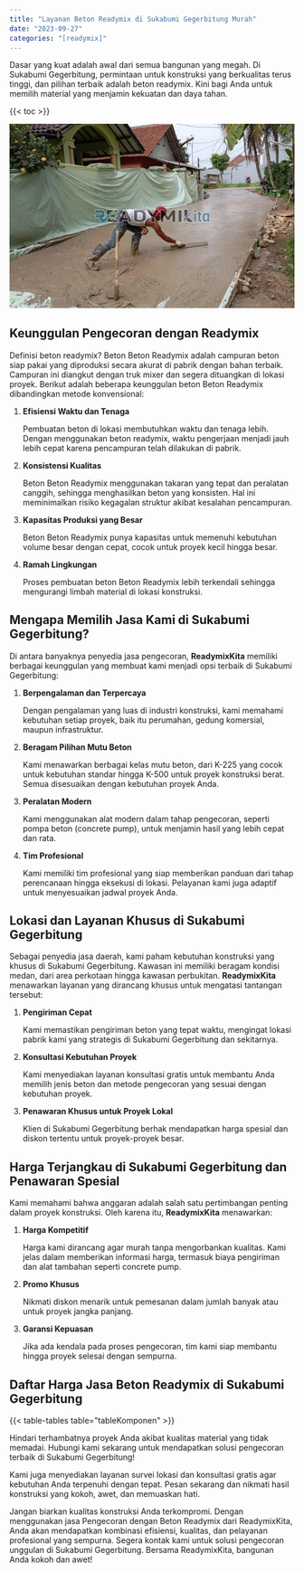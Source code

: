 ```yaml
---
title: "Layanan Beton Readymix di Sukabumi Gegerbitung Murah"
date: "2023-09-27"
categories: "[readymix]"
---
```


Dasar yang kuat adalah awal dari semua bangunan yang megah. Di Sukabumi Gegerbitung, permintaan untuk konstruksi yang berkualitas terus tinggi, dan pilihan terbaik adalah beton readymix. Kini bagi Anda untuk memilih material yang menjamin kekuatan dan daya tahan.

{{< toc >}}

![Layanan Beton Readymix di Sukabumi Gegerbitung Murah](/images/readymix/cor-readymix-26.jpg)

## Keunggulan Pengecoran dengan Readymix

Definisi beton readymix? Beton Beton Readymix adalah campuran beton siap pakai yang diproduksi secara akurat di pabrik dengan bahan terbaik. Campuran ini diangkut dengan truk mixer dan segera dituangkan di lokasi proyek. Berikut adalah beberapa keunggulan beton Beton Readymix dibandingkan metode konvensional:

1. **Efisiensi Waktu dan Tenaga**

   Pembuatan beton di lokasi membutuhkan waktu dan tenaga lebih. Dengan menggunakan beton readymix, waktu pengerjaan menjadi jauh lebih cepat karena pencampuran telah dilakukan di pabrik.

2. **Konsistensi Kualitas**

   Beton Beton Readymix menggunakan takaran yang tepat dan peralatan canggih, sehingga menghasilkan beton yang konsisten. Hal ini meminimalkan risiko kegagalan struktur akibat kesalahan pencampuran.

3. **Kapasitas Produksi yang Besar**

   Beton Beton Readymix punya kapasitas untuk memenuhi kebutuhan volume besar dengan cepat, cocok untuk proyek kecil hingga besar.

4. **Ramah Lingkungan**

   Proses pembuatan beton Beton Readymix lebih terkendali sehingga mengurangi limbah material di lokasi konstruksi.

## Mengapa Memilih Jasa Kami di Sukabumi Gegerbitung?

Di antara banyaknya penyedia jasa pengecoran, **ReadymixKita** memiliki berbagai keunggulan yang membuat kami menjadi opsi terbaik di Sukabumi Gegerbitung:

1. **Berpengalaman dan Terpercaya**

   Dengan pengalaman yang luas di industri konstruksi, kami memahami kebutuhan setiap proyek, baik itu perumahan, gedung komersial, maupun infrastruktur.

2. **Beragam Pilihan Mutu Beton**

   Kami menawarkan berbagai kelas mutu beton, dari K-225 yang cocok untuk kebutuhan standar hingga K-500 untuk proyek konstruksi berat. Semua disesuaikan dengan kebutuhan proyek Anda.

3. **Peralatan Modern**

   Kami menggunakan alat modern dalam tahap pengecoran, seperti pompa beton (concrete pump), untuk menjamin hasil yang lebih cepat dan rata.

4. **Tim Profesional**

   Kami memiliki tim profesional yang siap memberikan panduan dari tahap perencanaan hingga eksekusi di lokasi. Pelayanan kami juga adaptif untuk menyesuaikan jadwal proyek Anda.

## Lokasi dan Layanan Khusus di Sukabumi Gegerbitung

Sebagai penyedia jasa daerah, kami paham kebutuhan konstruksi yang khusus di Sukabumi Gegerbitung. Kawasan ini memiliki beragam kondisi medan, dari area perkotaan hingga kawasan perbukitan. **ReadymixKita** menawarkan layanan yang dirancang khusus untuk mengatasi tantangan tersebut:

1. **Pengiriman Cepat**

   Kami memastikan pengiriman beton yang tepat waktu, mengingat lokasi pabrik kami yang strategis di Sukabumi Gegerbitung dan sekitarnya.

2. **Konsultasi Kebutuhan Proyek**

   Kami menyediakan layanan konsultasi gratis untuk membantu Anda memilih jenis beton dan metode pengecoran yang sesuai dengan kebutuhan proyek.

3. **Penawaran Khusus untuk Proyek Lokal**

   Klien di Sukabumi Gegerbitung berhak mendapatkan harga spesial dan diskon tertentu untuk proyek-proyek besar.

## Harga Terjangkau di Sukabumi Gegerbitung dan Penawaran Spesial

Kami memahami bahwa anggaran adalah salah satu pertimbangan penting dalam proyek konstruksi. Oleh karena itu, **ReadymixKita** menawarkan:

1. **Harga Kompetitif**

   Harga kami dirancang agar murah tanpa mengorbankan kualitas. Kami jelas dalam memberikan informasi harga, termasuk biaya pengiriman dan alat tambahan seperti concrete pump.

2. **Promo Khusus**

   Nikmati diskon menarik untuk pemesanan dalam jumlah banyak atau untuk proyek jangka panjang.

3. **Garansi Kepuasan**

   Jika ada kendala pada proses pengecoran, tim kami siap membantu hingga proyek selesai dengan sempurna.

## Daftar Harga Jasa Beton Readymix di Sukabumi Gegerbitung

{{< table-tables table="tableKomponen" >}}

Hindari terhambatnya proyek Anda akibat kualitas material yang tidak memadai. Hubungi kami sekarang untuk mendapatkan solusi pengecoran terbaik di Sukabumi Gegerbitung!

Kami juga menyediakan layanan survei lokasi dan konsultasi gratis agar kebutuhan Anda terpenuhi dengan tepat. Pesan sekarang dan nikmati hasil konstruksi yang kokoh, awet, dan memuaskan hati.

Jangan biarkan kualitas konstruksi Anda terkompromi. Dengan menggunakan jasa Pengecoran dengan Beton Readymix dari ReadymixKita, Anda akan mendapatkan kombinasi efisiensi, kualitas, dan pelayanan profesional yang sempurna. Segera kontak kami untuk solusi pengecoran unggulan di Sukabumi Gegerbitung. Bersama ReadymixKita, bangunan Anda kokoh dan awet!